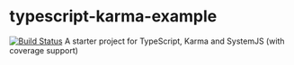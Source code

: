 # typescript-karma-example
[![Build Status](https://travis-ci.org/vldk/typescript-karma-example.svg?branch=master)](https://travis-ci.org/vldk/typescript-karma-example)
A starter project for TypeScript, Karma and SystemJS (with coverage support)
